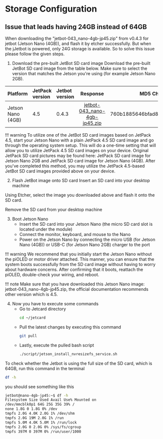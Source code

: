 # Storage Configuration


## Issue that leads having 24GB instead of 64GB
When downloading the "jetbot-043_nano-4gb-jp45.zip" from v0.4.3 for jetbot (Jetson Nano (4GB)), and flash it by etcher successfully. But when the jJetbot is powered, only 
24G storage is available.
So to solve this issue please follow the given steps.

1. Download the pre-built JetBot SD card image
   Download the pre-built JetBot SD card image from the table below. Make sure to select the version that matches the
   Jetson you're using (for example Jetson Nano 2GB).

| Platform          | JetPack version | Jetbot version |                                                Response                                                |           MD5 Checksum           |
|:------------------|:----------------|:---------------|:------------------------------------------------------------------------------------------------------:|:--------------------------------:|
| Jetson Nano (4GB) | 4.5             | 0.4.3          | [jetbot-043_nano-4gb-jp45.zip](https://drive.google.com/file/d/1o08RPDRZuDloP_o76tCoSngvq1CVuCDh/view) | 760b1885646bfad8590633acca014289 |


!!! warning
    To utilize one of the JetBot SD card images based on JetPack 4.5, start your Jetson Nano with a plain JetPack 4.5 SD card image and go through the operating system setup. This will do a one-time setting that will allow you to utilize JetPack 4.5 SD card images on your device. Original JetPack SD card pictures may be found here: JetPack SD card image for Jetson Nano 2GB and JetPack SD card image for Jetson Nano (4GB). After you've completed this method, you may utilize the JetPack 4.5-based JetBot SD card images provided above on your device.


2. Flash JetBot image onto SD card
   Insert an SD card into your desktop machine

Using Etcher, select the image you downloaded above and flash it onto the SD card.

Remove the SD card from your desktop machine

3. Boot Jetson Nano
    - Insert the SD card into your Jetson Nano (the micro SD card slot is located under the module)
    - Connect the monitor, keyboard, and mouse to the Nano
    - Power on the Jetson Nano by connecting the micro USB (for Jetson Nano (4GB)) or USB-C (for Jetson Nano 2GB)
      charger to the port

!!! warning
    We recommend that you initially start the Jetson Nano without the piOLED or motor driver attached.
    This manner, you can ensure that the system boots successfully from the SD card image without having to worry about hardware concerns. After confirming that it boots, reattach the piOLED, double-check your wiring, and reboot.

!!! note
    Make sure that you have downloaded this Jetson Nano image: jetbot-043_nano-4gb-jp45.zip, the official documentation recommends other version which is 4.5.

4. Now you have to execute some commands
    - Go to Jetcard directory
      ```bash
      cd ~/jetcard
      ```
    - Pull the latest changes by executing this command
      ```bash
      git pull
      ```
    - Lastly, execute the pulled bash script
      ```bash
      ./script/jetson_install_nvresizefs_service.sh
      ```

To check whether the Jetbot is using the full size of the SD card, which is 64GB, run this command in the terminal<br>
```bash
df -h
```
you should see something like this

```bash
jetbot@nano-4gb-jp45:~$ df -h
Filesystem Size Used Avail Use% Mounted on
/dev/mmcblk0p1 64G 25G 35G 39% /
none 1.8G 0 1.8G 0% /dev
tmpfs 2.0G 4.0K 2.0G 1% /dev/shm
tmpfs 2.0G 19M 2.0G 1% /run
tmpfs 5.0M 4.0K 5.0M 1% /run/lock
tmpfs 2.0G 0 2.0G 0% /sys/fs/cgroup
tmpfs 397M 0 397M 0% /run/user/1000
```
